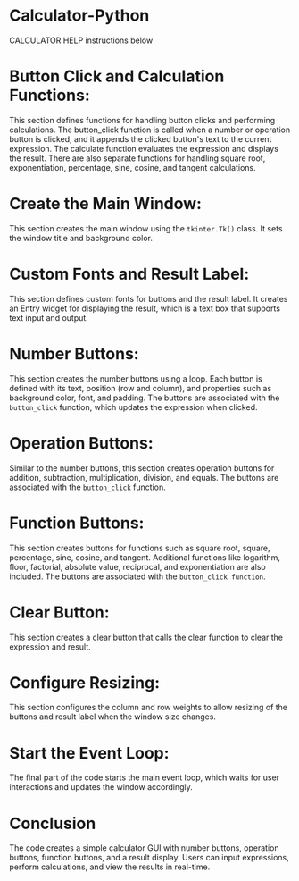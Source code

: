 # Calculator-Python
CALCULATOR HELP
instructions below

# Button Click and Calculation Functions: 
This section defines functions for handling button clicks and performing calculations. 
The button_click function is called when a number or operation button is clicked, and it appends the clicked button's text to the current expression. 
The calculate function evaluates the expression and displays the result. 
There are also separate functions for handling square root, exponentiation, percentage, sine, cosine, and tangent calculations.

# Create the Main Window: 
This section creates the main window using the `tkinter.Tk()` class. 
It sets the window title and background color.

# Custom Fonts and Result Label: 
This section defines custom fonts for buttons and the result label. 
It creates an Entry widget for displaying the result, which is a text box that supports text input and output.

# Number Buttons: 
This section creates the number buttons using a loop. Each button is defined with its text, position (row and column), and properties such as background color, font, and padding. 
The buttons are associated with the `button_click` function, which updates the expression when clicked.

# Operation Buttons: 
Similar to the number buttons, this section creates operation buttons for addition, subtraction, multiplication, division, and equals. 
The buttons are associated with the `button_click` function.

# Function Buttons: 
This section creates buttons for functions such as square root, square, percentage, sine, cosine, and tangent. 
Additional functions like logarithm, floor, factorial, absolute value, reciprocal, and exponentiation are also included. 
The buttons are associated with the `button_click function`.

# Clear Button: 
This section creates a clear button that calls the clear function to clear the expression and result.

# Configure Resizing: 
This section configures the column and row weights to allow resizing of the buttons and result label when the window size changes.

# Start the Event Loop: 
The final part of the code starts the main event loop, which waits for user interactions and updates the window accordingly.

# Conclusion
The code creates a simple calculator GUI with number buttons, operation buttons, function buttons, and a result display. 
Users can input expressions, perform calculations, and view the results in real-time.
